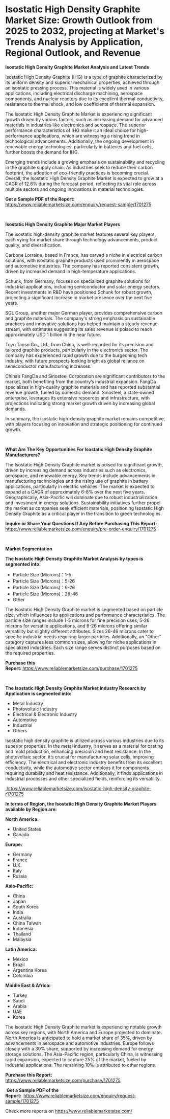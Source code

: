 <p><h1>Isostatic High Density Graphite Market Size: Growth Outlook from 2025 to 2032, projecting at Market's Trends Analysis by Application, Regional Outlook, and Revenue</h1></p><p><strong>Isostatic High Density Graphite Market Analysis and Latest Trends</strong></p>
<p><p>Isostatic High Density Graphite (IHG) is a type of graphite characterized by its uniform density and superior mechanical properties, achieved through an isostatic pressing process. This material is widely used in various applications, including electrical discharge machining, aerospace components, and nuclear reactors due to its excellent thermal conductivity, resistance to thermal shock, and low coefficients of thermal expansion.</p><p>The Isostatic High Density Graphite Market is experiencing significant growth driven by various factors, such as increasing demand for advanced materials in industries like electronics and aerospace. The superior performance characteristics of IHG make it an ideal choice for high-performance applications, which are witnessing a rising trend in technological advancements. Additionally, the ongoing development in renewable energy technologies, particularly in batteries and fuel cells, further boosts the demand for IHG.</p><p>Emerging trends include a growing emphasis on sustainability and recycling in the graphite supply chain. As industries seek to reduce their carbon footprint, the adoption of eco-friendly practices is becoming crucial. Overall, the Isostatic High Density Graphite Market is expected to grow at a CAGR of 12.6% during the forecast period, reflecting its vital role across multiple sectors and ongoing innovations in material technologies.</p></p>
<p><strong>Get a Sample PDF of the Report:&nbsp;</strong> <a href="https://www.reliablemarketsize.com/enquiry/request-sample/1701275?utm_campaign=1949&utm_medium=2&utm_source=Github&utm_content=ia&utm_term=09012025&utm_id=isostatic-high-density-graphite">https://www.reliablemarketsize.com/enquiry/request-sample/1701275</a></p>
<p>&nbsp;</p>
<p><strong>Isostatic High Density Graphite Major Market Players</strong></p>
<p><p>The isostatic high-density graphite market features several key players, each vying for market share through technology advancements, product quality, and diversification. </p><p>Carbone Lorraine, based in France, has carved a niche in electrical carbon solutions, with isostatic graphite products used prominently in aerospace and automotive industries. The company has reported consistent growth, driven by increased demand in high-temperature applications. </p><p>Schunk, from Germany, focuses on specialized graphite solutions for industrial applications, including semiconductor and solar energy sectors. Recent investments in R&D have positioned Schunk for robust growth, projecting a significant increase in market presence over the next five years. </p><p>SGL Group, another major German player, provides comprehensive carbon and graphite materials. The company's strong emphasis on sustainable practices and innovative solutions has helped maintain a steady revenue stream, with estimates suggesting its sales revenue is poised to reach approximately USD 1 billion in the near future. </p><p>Toyo Tanso Co., Ltd., from China, is well-regarded for its precision and tailored graphite products, particularly in the electronics sector. The company has experienced rapid growth due to the burgeoning tech industry, with future prospects looking bright as global reliance on semiconductor manufacturing increases.</p><p>China’s FangDa and Sinosteel Corporation are significant contributors to the market, both benefiting from the country’s industrial expansion. FangDa specializes in high-quality graphite materials and has reported substantial revenue growth, fueled by domestic demand. Sinosteel, a state-owned enterprise, leverages its extensive resources and infrastructure, with projections indicating strong market growth driven by increasing global demands.</p><p>In summary, the isostatic high-density graphite market remains competitive, with players focusing on innovation and strategic positioning for continued growth.</p></p>
<p>&nbsp;</p>
<p><strong>What Are The Key Opportunities For Isostatic High Density Graphite Manufacturers?</strong></p>
<p><p>The Isostatic High Density Graphite market is poised for significant growth, driven by increasing demand across industries such as electronics, aerospace, and renewable energy. Key trends include advancements in manufacturing technologies and the rising use of graphite in battery applications, particularly in electric vehicles. The market is expected to expand at a CAGR of approximately 6-8% over the next five years. Geographically, Asia-Pacific will dominate due to robust industrialization and investment in energy solutions. Sustainability initiatives further propel the market as companies seek efficient materials, positioning Isostatic High Density Graphite as a critical player in the transition to green technologies.</p></p>
<p><strong>Inquire or Share Your Questions If Any Before Purchasing This Report:</strong> <a href="https://www.reliablemarketsize.com/enquiry/pre-order-enquiry/1701275?utm_campaign=1949&utm_medium=2&utm_source=Github&utm_content=ia&utm_term=09012025&utm_id=isostatic-high-density-graphite">https://www.reliablemarketsize.com/enquiry/pre-order-enquiry/1701275</a></p>
<p>&nbsp;</p>
<p><strong>Market Segmentation</strong></p>
<p><strong>The Isostatic High Density Graphite Market Analysis by types is segmented into:</strong></p>
<p><ul><li>Particle Size (Microns)：1-5</li><li>Particle Size (Microns)：5-26</li><li>Particle Size (Microns)：6-26</li><li>Particle Size (Microns)：26-46</li><li>Other</li></ul></p>
<p><p>The Isostatic High Density Graphite market is segmented based on particle size, which influences its applications and performance characteristics. The particle size ranges include 1-5 microns for fine precision uses, 5-26 microns for versatile applications, and 6-26 microns offering similar versatility but slightly different attributes. Sizes 26-46 microns cater to specific industrial needs requiring larger particles. Additionally, an "Other" category captures less common sizes, allowing for niche applications in specialized industries. Each size range serves distinct purposes based on the required properties.</p></p>
<p><strong>Purchase this Report:&nbsp;</strong><a href="https://www.reliablemarketsize.com/purchase/1701275?utm_campaign=1949&utm_medium=2&utm_source=Github&utm_content=ia&utm_term=09012025&utm_id=isostatic-high-density-graphite">https://www.reliablemarketsize.com/purchase/1701275</a></p>
<p>&nbsp;</p>
<p><strong>The Isostatic High Density Graphite Market Industry Research by Application is segmented into:</strong></p>
<p><ul><li>Metal Industry</li><li>Photovoltaic Industry</li><li>Electrical & Electronic Industry</li><li>Automotive</li><li>Industrial</li><li>Others</li></ul></p>
<p><p>Isostatic high density graphite is utilized across various industries due to its superior properties. In the metal industry, it serves as a material for casting and mold production, enhancing precision and heat resistance. In the photovoltaic sector, it’s crucial for manufacturing solar cells, improving efficiency. The electrical and electronic industry benefits from its excellent conductivity, while the automotive sector employs it for components requiring durability and heat resistance. Additionally, it finds applications in industrial processes and other specialized fields, reinforcing its versatility.</p></p>
<p><a href="https://www.reliablemarketsize.com/isostatic-high-density-graphite-r1701275?utm_campaign=1949&utm_medium=2&utm_source=Github&utm_content=ia&utm_term=09012025&utm_id=isostatic-high-density-graphite">&nbsp;https://www.reliablemarketsize.com/isostatic-high-density-graphite-r1701275</a></p>
<p><strong>In terms of Region, the Isostatic High Density Graphite Market Players available by Region are:</strong></p>
<p>
    <p> <strong> North America: </strong>
        <ul>
            <li>United States</li>
            <li>Canada</li>
        </ul>
        </p> 
    <p> <strong> Europe: </strong>
        <ul>
            <li>Germany</li>
            <li>France</li>
            <li>U.K.</li>
            <li>Italy</li>
            <li>Russia</li>
        </ul>
        </p> 
    <p> <strong> Asia-Pacific: </strong>
        <ul>
            <li>China</li>
            <li>Japan</li>
            <li>South Korea</li>
            <li>India</li>
            <li>Australia</li>
            <li>China Taiwan</li>
            <li>Indonesia</li>
            <li>Thailand</li>
            <li>Malaysia</li>
        </ul>
        </p> 
    <p> <strong> Latin America: </strong>
        <ul>
            <li>Mexico</li>
            <li>Brazil</li>
            <li>Argentina Korea</li>
            <li>Colombia</li>
        </ul>
        </p> 
    <p> <strong> Middle East & Africa: </strong>
        <ul>
            <li>Turkey</li>
            <li>Saudi</li>
            <li>Arabia</li>
            <li>UAE</li>
            <li>Korea</li>
        </ul>
    </p>
    </p>
<p><p>The Isostatic High Density Graphite market is experiencing notable growth across key regions, with North America and Europe projected to dominate. North America is anticipated to hold a market share of 35%, driven by advancements in aerospace and automotive industries. Europe follows closely with a 30% share, supported by increasing demand for energy storage solutions. The Asia-Pacific region, particularly China, is witnessing rapid expansion, expected to capture 25% of the market, fueled by industrial applications. The remaining 10% is attributed to other regions.</p></p>
<p><strong>Purchase this Report: </strong><a href="https://www.reliablemarketsize.com/purchase/1701275?utm_campaign=1949&utm_medium=2&utm_source=Github&utm_content=ia&utm_term=09012025&utm_id=isostatic-high-density-graphite">https://www.reliablemarketsize.com/purchase/1701275</a></p>
<p>&nbsp;<strong>Get a Sample PDF of the Report:&nbsp;&nbsp;</strong><a href="https://www.reliablemarketsize.com/enquiry/request-sample/1701275?utm_campaign=1949&utm_medium=2&utm_source=Github&utm_content=ia&utm_term=09012025&utm_id=isostatic-high-density-graphite">https://www.reliablemarketsize.com/enquiry/request-sample/1701275</a></p>
<p><strong></strong></p>
<p>Check more reports on <a href="https://www.reliablemarketsize.com/?utm_campaign=1949&utm_medium=2&utm_source=Github&utm_content=ia&utm_term=09012025&utm_id=isostatic-high-density-graphite">https://www.reliablemarketsize.com/</a></p>